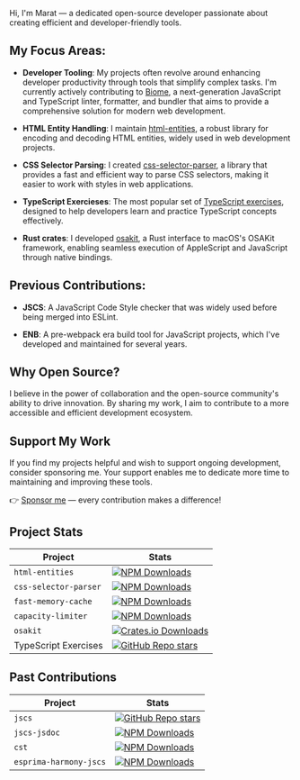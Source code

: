 Hi, I'm Marat — a dedicated open-source developer passionate about creating efficient and developer-friendly tools.

## My Focus Areas:

* **Developer Tooling**: My projects often revolve around enhancing developer productivity through tools that simplify complex tasks.
I'm currently actively contributing to [Biome](https://biomejs.dev/), a next-generation JavaScript and TypeScript linter, formatter, and bundler that aims to provide a comprehensive solution for modern web development.

* **HTML Entity Handling**: I maintain [html-entities](https://github.com/mdevils/html-entities), a robust library for encoding and decoding HTML entities, widely used in web development projects.

* **CSS Selector Parsing**: I created [css-selector-parser](https://github.com/mdevils/css-selector-parser), a library that provides a fast and efficient way to parse CSS selectors, making it easier to work with styles in web applications.

* **TypeScript Exercieses**: The most popular set of [TypeScript exercises](https://typescript-exercises.github.io/), designed to help developers learn and practice TypeScript concepts effectively.

* **Rust crates**: I developed [osakit](https://crates.io/crates/osakit), a Rust interface to macOS's OSAKit framework, enabling seamless execution of AppleScript and JavaScript through native bindings.

## Previous Contributions:

* **JSCS**: A JavaScript Code Style checker that was widely used before being merged into ESLint.

* **ENB**: A pre-webpack era build tool for JavaScript projects, which I've developed and maintained for several years. 

## Why Open Source?

I believe in the power of collaboration and the open-source community's ability to drive innovation. By sharing my work, I aim to contribute to a more accessible and efficient development ecosystem.

## Support My Work

If you find my projects helpful and wish to support ongoing development, consider sponsoring me. Your support enables me to dedicate more time to maintaining and improving these tools.

👉 [Sponsor me](https://github.com/sponsors/mdevils) — every contribution makes a difference!

## Project Stats

| Project               | Stats                                                                                                                    |
|-----------------------|--------------------------------------------------------------------------------------------------------------------------|
| `html-entities`       | [![NPM Downloads](https://img.shields.io/npm/dm/html-entities)](https://www.npmjs.com/package/html-entities)             |
| `css-selector-parser` | [![NPM Downloads](https://img.shields.io/npm/dm/css-selector-parser)](https://www.npmjs.com/package/css-selector-parser) |
| `fast-memory-cache`   | [![NPM Downloads](https://img.shields.io/npm/dm/fast-memory-cache)](https://www.npmjs.com/package/fast-memory-cache)     |
| `capacity-limiter`    | [![NPM Downloads](https://img.shields.io/npm/dm/capacity-limiter)](https://www.npmjs.com/package/capacity-limiter)       |
| `osakit`              | [![Crates.io Downloads](https://img.shields.io/crates/d/osakit)](https://crates.io/crates/osakit)                        |
| TypeScript Exercises  | [![GitHub Repo stars](https://img.shields.io/github/stars/typescript-exercises/typescript-exercises)](https://github.com/typescript-exercises/typescript-exercises) |

## Past Contributions

| Project                | Stats                                                                                                                      |
|------------------------|----------------------------------------------------------------------------------------------------------------------------|
| `jscs`                 | [![GitHub Repo stars](https://img.shields.io/github/stars/jscs-dev/node-jscs)](https://github.com/jscs-dev/node-jscs)      |
| `jscs-jsdoc`           | [![NPM Downloads](https://img.shields.io/npm/dm/jscs-jsdoc)](https://www.npmjs.com/package/jscs-jsdoc)                     |
| `cst`                  | [![NPM Downloads](https://img.shields.io/npm/dm/cst)](https://www.npmjs.com/package/cst)                                   |
| `esprima-harmony-jscs` | [![NPM Downloads](https://img.shields.io/npm/dm/esprima-harmony-jscs)](https://www.npmjs.com/package/esprima-harmony-jscs) |

